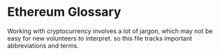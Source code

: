 # Ethereum Glossary

Working with cryptocurrency involves a lot of jargon, which may not be easy for new volunteers to interpret. so this
file tracks important abbreviations and terms. 
